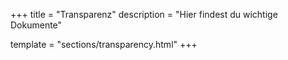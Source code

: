 +++
title = "Transparenz"
description = "Hier findest du wichtige Dokumente"

template = "sections/transparency.html"
+++
